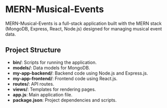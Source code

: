 # MERN-Musical-Events

MERN-Musical-Events is a full-stack application built with the MERN stack (MongoDB, Express, React, Node.js) designed for managing musical event data.

## Project Structure

- **bin/**: Scripts for running the application.
- **models/**: Data models for MongoDB.
- **my-app-backend/**: Backend code using Node.js and Express.js.
- **my-app-frontend/**: Frontend code using React.js.
- **routes/**: API routes.
- **views/**: Templates for rendering pages.
- **app.js**: Main application file.
- **package.json**: Project dependencies and scripts.
